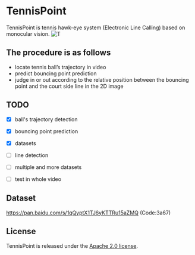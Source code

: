 # TennisPoint
TennisPoint is tennis hawk-eye system (Electronic Line Calling) based on monocular vision.
![T](https://gitee.com/joeychennn/TennisPoint/blob/master/0301_slow_in-hard.jpg)

## The procedure is as follows 
* locate tennis ball’s trajectory in video
* predict bouncing point prediction
* judge in or out according to the relative position between the bouncing point and the court side line in the 2D image

## TODO
* [X] ball's trajectory detection
* [X] bouncing point prediction
* [X] datasets 
* [ ] line detection
* [ ] multiple and more datasets
* [ ] test in whole video 


## Dataset
https://pan.baidu.com/s/1qQyptX1TJ6yKTTRu15aZMQ  (Code:3a67) 

## License
TennisPoint is released under the [Apache 2.0 license](LICENSE).
